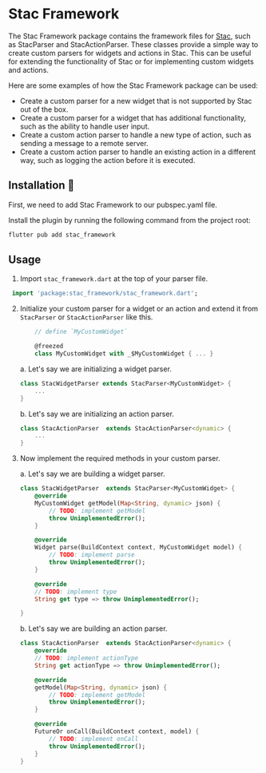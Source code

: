 # Stac Framework

The Stac Framework package contains the framework files for [Stac](https://github.com/StacDev/stac), such as StacParser and StacActionParser. These classes provide a simple way to create custom parsers for widgets and actions in Stac. This can be useful for extending the functionality of Stac or for implementing custom widgets and actions.

Here are some examples of how the Stac Framework package can be used:

- Create a custom parser for a new widget that is not supported by Stac out of the box.
- Create a custom parser for a widget that has additional functionality, such as the ability to handle user input.
- Create a custom action parser to handle a new type of action, such as sending a message to a remote server.
- Create a custom action parser to handle an existing action in a different way, such as logging the action before it is executed.

## Installation 🚀

First, we need to add Stac Framework to our pubspec.yaml file.

Install the plugin by running the following command from the project root:

```bash
flutter pub add stac_framework
```

## Usage

1. Import `stac_framework.dart` at the top of your parser file.

```dart
 import 'package:stac_framework/stac_framework.dart';
```

2. Initialize your custom parser for a widget or an action and extend it from `StacParser` or `StacActionParser` like this.

    ```dart
        // define `MyCustomWidget`
    
        @freezed
        class MyCustomWidget with _$MyCustomWidget { ... }
    ```
   
    a. Let's say we are initializing a widget parser.

    ```dart
    class StacWidgetParser extends StacParser<MyCustomWidget> { 
        ... 
    }
    ```

    b. Let's say we are initializing an action parser.

    ```dart
    class StacActionParser  extends StacActionParser<dynamic> {
        ...
    }
    ```

3. Now implement the required methods in your custom parser.

    a. Let's say we are building a widget parser.

    ```dart
    class StacWidgetParser  extends StacParser<MyCustomWidget> {
        @override
        MyCustomWidget getModel(Map<String, dynamic> json) {
            // TODO: implement getModel
            throw UnimplementedError();
        }

        @override
        Widget parse(BuildContext context, MyCustomWidget model) {
            // TODO: implement parse
            throw UnimplementedError();
        }

        @override
        // TODO: implement type
        String get type => throw UnimplementedError();

    }

    ```

     b. Let's say we are building an action parser.

    ```dart
    class StacActionParser  extends StacActionParser<dynamic> {
        @override
        // TODO: implement actionType
        String get actionType => throw UnimplementedError();

        @override
        getModel(Map<String, dynamic> json) {
            // TODO: implement getModel
            throw UnimplementedError();
        }

        @override
        FutureOr onCall(BuildContext context, model) {
            // TODO: implement onCall
            throw UnimplementedError();
        }
    }
    ```

